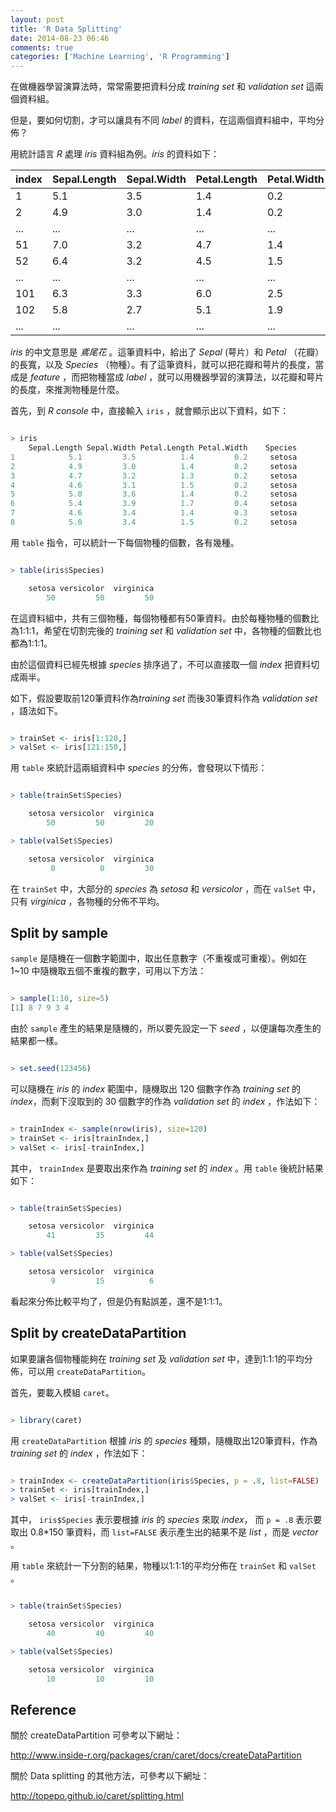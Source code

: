 ```yaml
---
layout: post
title: 'R Data Splitting'
date: 2014-08-23 06:46
comments: true
categories: ['Machine Learning', 'R Programming']
---
```


在做機器學習演算法時，常常需要把資料分成 *training set* 和 *validation set* 這兩個資料組。

但是，要如何切割，才可以讓具有不同 *label* 的資料，在這兩個資料組中，平均分佈？


用統計語言 *R* 處理 *iris* 資料組為例。*iris* 的資料如下：


| index| Sepal.Length| Sepal.Width| Petal.Length| Petal.Width|   Species
| ---- | ----------- | ---------- | ----------- | ---------- | ----------
| 1    |        5.1  |       3.5  |        1.4  |       0.2  |   setosa
| 2    |        4.9  |       3.0  |        1.4  |       0.2  |   setosa
| ...  |        ...  |       ...  |        ...  |       ...  |   ...... 
| 51   |        7.0  |       3.2  |        4.7  |       1.4  |   versicolor
| 52   |        6.4  |       3.2  |        4.5  |       1.5  |   versicolor
| ...  |        ...  |       ...  |        ...  |       ...  |   ...... 
| 101  |        6.3  |       3.3  |        6.0  |       2.5  |   virginica
| 102  |        5.8  |       2.7  |        5.1  |       1.9  |   virginica
| ...  |        ...  |       ...  |        ...  |       ...  |   ...... 

<!--more-->


*iris* 的中文意思是 *鳶尾花* 。這筆資料中，給出了 *Sepal* (萼片）和 *Petal* （花瓣）的長寬，以及 *Species* （物種）。有了這筆資料，就可以把花瓣和萼片的長度，當成是 *feature* ，而把物種當成 *label* ，就可以用機器學習的演算法，以花瓣和萼片的長度，來推測物種是什麼。


首先，到 *R console* 中，直接輸入 `iris` ，就會顯示出以下資料，如下：



```R

> iris
    Sepal.Length Sepal.Width Petal.Length Petal.Width    Species
1            5.1         3.5          1.4         0.2     setosa
2            4.9         3.0          1.4         0.2     setosa
3            4.7         3.2          1.3         0.2     setosa
4            4.6         3.1          1.5         0.2     setosa
5            5.0         3.6          1.4         0.2     setosa
6            5.4         3.9          1.7         0.4     setosa
7            4.6         3.4          1.4         0.3     setosa
8            5.0         3.4          1.5         0.2     setosa

```


用 `table` 指令，可以統計一下每個物種的個數，各有幾種。



```R

> table(iris$Species)

    setosa versicolor  virginica 
        50         50         50 

```


在這資料組中，共有三個物種，每個物種都有50筆資料。由於每種物種的個數比為1:1:1，希望在切割完後的 *training set* 和 *validation set* 中，各物種的個數比也都為1:1:1。


由於這個資料已經先根據 *species* 排序過了，不可以直接取一個 *index* 把資料切成兩半。

如下，假設要取前120筆資料作為*training set* 而後30筆資料作為 *validation set* ，語法如下。



```R

> trainSet <- iris[1:120,]
> valSet <- iris[121:150,]

```


用 `table` 來統計這兩組資料中 *species* 的分佈，會發現以下情形：



```R

> table(trainSet$Species)

    setosa versicolor  virginica 
        50         50         20 

> table(valSet$Species)

    setosa versicolor  virginica 
         0          0         30 

```


在 `trainSet` 中，大部分的 *species* 為 *setosa* 和 *versicolor* ，而在 `valSet` 中，只有 *virginica* ，各物種的分佈不平均。


## Split by sample


`sample` 是隨機在一個數字範圍中，取出任意數字（不重複或可重複）。例如在 1~10 中隨機取五個不重複的數字，可用以下方法：



```R

> sample(1:10, size=5)
[1] 8 7 9 3 4

```


由於 `sample` 產生的結果是隨機的，所以要先設定一下 *seed* ，以便讓每次產生的結果都一樣。



```R

> set.seed(123456)

```


可以隨機在 *iris* 的 *index* 範圍中，隨機取出 120 個數字作為 *training set* 的 *index*，而剩下沒取到的 30 個數字的作為 *validation set* 的 *index* ，作法如下：



```R

> trainIndex <- sample(nrow(iris), size=120)
> trainSet <- iris[trainIndex,]
> valSet <- iris[-trainIndex,]

```


其中， `trainIndex` 是要取出來作為 *training set* 的 *index* 。用 `table` 後統計結果如下：



```R

> table(trainSet$Species)

    setosa versicolor  virginica 
        41         35         44 

> table(valSet$Species)

    setosa versicolor  virginica 
         9         15          6 

```


看起來分佈比較平均了，但是仍有點誤差，還不是1:1:1。


## Split by createDataPartition


如果要讓各個物種能夠在 *training set* 及 *validation set* 中，達到1:1:1的平均分佈，可以用 `createDataPartition`。


首先，要載入模組 `caret`。



```R

> library(caret)

```


用 `createDataPartition` 根據 *iris* 的 *species* 種類，隨機取出120筆資料，作為 *training set* 的 *index* ，作法如下：



```R

> trainIndex <- createDataPartition(iris$Species, p = .8, list=FALSE)
> trainSet <- iris[trainIndex,]
> valSet <- iris[-trainIndex,]

```


其中， `iris$Species` 表示要根據 *iris* 的 *species* 來取 *index*， 而 `p = .8` 表示要取出 0.8*150 筆資料，而 `list=FALSE` 表示產生出的結果不是 *list* ，而是 *vector* 。


用 `table` 來統計一下分割的結果，物種以1:1:1的平均分佈在 `trainSet` 和 `valSet` 。



```R

> table(trainSet$Species)

    setosa versicolor  virginica 
        40         40         40 

> table(valSet$Species)

    setosa versicolor  virginica 
        10         10         10 

```


## Reference


關於 createDataPartition 可參考以下網址：

http://www.inside-r.org/packages/cran/caret/docs/createDataPartition


關於 Data splitting 的其他方法，可參考以下網址：

http://topepo.github.io/caret/splitting.html

